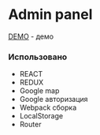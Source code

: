 # Admin panel
[DEMO](https://elirena.github.io/admin-demo/) - демо 


### Использовано

* REACT
* REDUX
* Google map
* Google авторизация
* Webpack сборка
* LocalStorage
* Router
